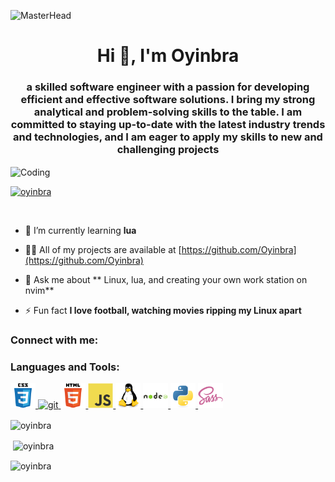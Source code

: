 ![MasterHead](https://snyk.io/wp-content/uploads/blog-banner-github-scanning.png)

<h1 align="center">Hi 👋, I'm Oyinbra</h1>
<h3 align="center">a skilled software engineer with a passion for developing efficient and effective software solutions. I bring my strong analytical and problem-solving skills to the table. I am committed to staying up-to-date with the latest industry trends and technologies, and I am eager to apply my skills to new and challenging projects</h3>

<img align="center" alt="Coding" width="400" src="https://cdn.dribbble.com/users/1162077/screenshots/3848914/media/7ed7d5ca074b48b328150e5a231e8d1f.gif">
<p align="left"> <a href="https://github.com/ryo-ma/github-profile-trophy"><img src="https://github-profile-trophy.vercel.app/?username=oyinbra" alt="oyinbra" /></a> </p>

<p align="left"> <a href="https://twitter.com/" target="blank"><img src="https://img.shields.io/twitter/follow/?logo=twitter&style=for-the-badge" alt="" /></a> </p>

- 🌱 I’m currently learning **lua**

- 👨‍💻 All of my projects are available at [https://github.com/Oyinbra](https://github.com/Oyinbra)

- 💬 Ask me about ** Linux, lua, and creating your own work station on nvim**

- ⚡ Fun fact **I love football, watching movies ripping my Linux apart**

<h3 align="left">Connect with me:</h3>
<p align="left">
</p>

<h3 align="left">Languages and Tools:</h3>
<p align="left"> <a href="https://www.w3schools.com/css/" target="_blank" rel="noreferrer"> <img src="https://raw.githubusercontent.com/devicons/devicon/master/icons/css3/css3-original-wordmark.svg" alt="css3" width="40" height="40"/> </a> <a href="https://git-scm.com/" target="_blank" rel="noreferrer"> <img src="https://www.vectorlogo.zone/logos/git-scm/git-scm-icon.svg" alt="git" width="40" height="40"/> </a> <a href="https://www.w3.org/html/" target="_blank" rel="noreferrer"> <img src="https://raw.githubusercontent.com/devicons/devicon/master/icons/html5/html5-original-wordmark.svg" alt="html5" width="40" height="40"/> </a> <a href="https://developer.mozilla.org/en-US/docs/Web/JavaScript" target="_blank" rel="noreferrer"> <img src="https://raw.githubusercontent.com/devicons/devicon/master/icons/javascript/javascript-original.svg" alt="javascript" width="40" height="40"/> </a> <a href="https://www.linux.org/" target="_blank" rel="noreferrer"> <img src="https://raw.githubusercontent.com/devicons/devicon/master/icons/linux/linux-original.svg" alt="linux" width="40" height="40"/> </a> <a href="https://nodejs.org" target="_blank" rel="noreferrer"> <img src="https://raw.githubusercontent.com/devicons/devicon/master/icons/nodejs/nodejs-original-wordmark.svg" alt="nodejs" width="40" height="40"/> </a> <a href="https://www.python.org" target="_blank" rel="noreferrer"> <img src="https://raw.githubusercontent.com/devicons/devicon/master/icons/python/python-original.svg" alt="python" width="40" height="40"/> </a> <a href="https://sass-lang.com" target="_blank" rel="noreferrer"> <img src="https://raw.githubusercontent.com/devicons/devicon/master/icons/sass/sass-original.svg" alt="sass" width="40" height="40"/> </a> </p>

<p><img align="center" src="https://github-readme-stats-sigma-five.vercel.app/api/top-langs?username=oyinbra&show_icons=true&locale=en&layout=compact" alt="oyinbra" /></p>

<p>&nbsp;<img align="center" src="https://github-readme-stats-sigma-five.vercel.app/api?username=oyinbra&show_icons=true&locale=en" alt="oyinbra" /></p>

<p><img align="center" src="https://github-readme-streak-stats.herokuapp.com/?user=oyinbra&" alt="oyinbra" /></p>
